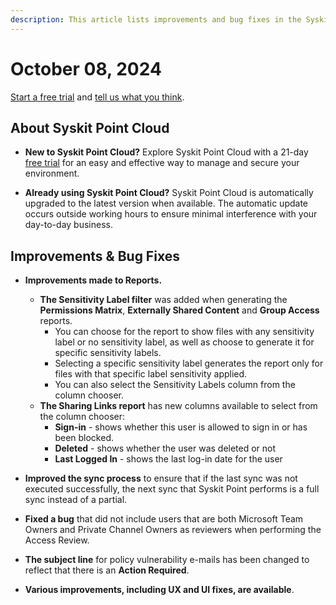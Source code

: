 ```yaml
---
description: This article lists improvements and bug fixes in the Syskit Point Cloud version 2024.5.65.8
---
```


# October 08, 2024

[Start a free trial](https://www.syskit.com/products/point/free-trial/) and [tell us what you think](https://www.syskit.com/company/contact-us/).

## About Syskit Point Cloud

* **New to Syskit Point Cloud?** Explore Syskit Point Cloud with a 21-day [free trial](https://www.syskit.com/products/point/free-trial/) for an easy and effective way to manage and secure your environment.

* **Already using Syskit Point Cloud?** Syskit Point Cloud is automatically upgraded to the latest version when available. The automatic update occurs outside working hours to ensure minimal interference with your day-to-day business.


## Improvements & Bug Fixes

* **Improvements made to Reports.**
    * **The Sensitivity Label filter** was added when generating the **Permissions Matrix**, **Externally Shared Content** and **Group Access** reports.
        * You can choose for the report to show files with any sensitivity label or no sensitivity label, as well as choose to generate it for specific sensitivity labels. 
        * Selecting a specific sensitivity label generates the report only for files with that specific label sensitivity applied.
        * You can also select the Sensitivity Labels column from the column chooser. 
    * **The Sharing Links report** has new columns available to select from the column chooser:
        * **Sign-in** - shows whether this user is allowed to sign in or has been blocked.
        * **Deleted** - shows whether the user was deleted or not
        * **Last Logged In** - shows the last log-in date for the user

* **Improved the sync process** to ensure that if the last sync was not executed successfully, the next sync that Syskit Point performs is a full sync instead of a partial. 

* **Fixed a bug** that did not include users that are both Microsoft Team Owners and Private Channel Owners as reviewers when performing the Access Review.

* **The subject line** for policy vulnerability e-mails has been changed to reflect that there is an **Action Required**.

* **Various improvements, including UX and UI fixes, are available**.